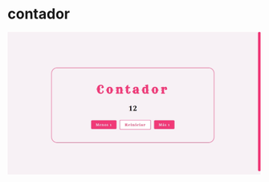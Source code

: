 # contador
<img src="https://github.com/CarolinaDangelo/contador/blob/f89bac73b13427dd8e5684f0bfce3cf66246f8ed/img/Captura.jpg">
